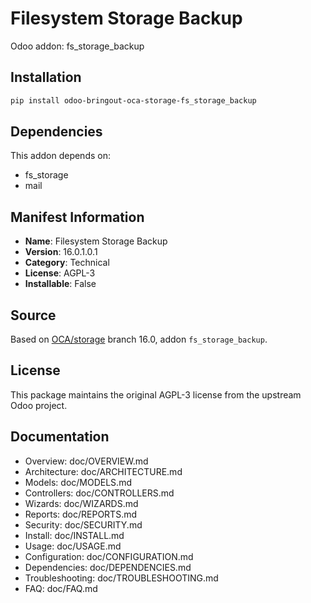 # Filesystem Storage Backup

Odoo addon: fs_storage_backup

## Installation

```bash
pip install odoo-bringout-oca-storage-fs_storage_backup
```

## Dependencies

This addon depends on:
- fs_storage
- mail

## Manifest Information

- **Name**: Filesystem Storage Backup
- **Version**: 16.0.1.0.1
- **Category**: Technical
- **License**: AGPL-3
- **Installable**: False

## Source

Based on [OCA/storage](https://github.com/OCA/storage) branch 16.0, addon `fs_storage_backup`.

## License

This package maintains the original AGPL-3 license from the upstream Odoo project.

## Documentation

- Overview: doc/OVERVIEW.md
- Architecture: doc/ARCHITECTURE.md
- Models: doc/MODELS.md
- Controllers: doc/CONTROLLERS.md
- Wizards: doc/WIZARDS.md
- Reports: doc/REPORTS.md
- Security: doc/SECURITY.md
- Install: doc/INSTALL.md
- Usage: doc/USAGE.md
- Configuration: doc/CONFIGURATION.md
- Dependencies: doc/DEPENDENCIES.md
- Troubleshooting: doc/TROUBLESHOOTING.md
- FAQ: doc/FAQ.md
